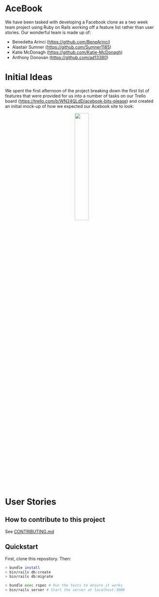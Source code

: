 # AceBook

We have been tasked with developing a Facebook clone as a two week team project using Ruby on Rails working off a feature list rather than user stories. Our wonderful team is made up of:

* Benedetta Arinci (https://github.com/BeneArinci)
* Alastair Sumner (https://github.com/Sumner1185)
* Katie McDonagh (https://github.com/Katie-McDonagh)
* Anthony Donovan (https://github.com/ad13380)

# Initial Ideas

We spent the first afternoon of the project breaking down the first list of features that were provided for us into a number of tasks on our Trello board (https://trello.com/b/WN24QLdD/acebook-bits-please) and created an initial mock-up of how we expected our Acebook site to look:

<p align="center">
<img src=/app/public/img/initialmodel.png width=30%>
</p><br><br>

# User Stories

## How to contribute to this project
See [CONTRIBUTING.md](CONTRIBUTING.md)

## Quickstart

First, clone this repository. Then:

```bash
> bundle install
> bin/rails db:create
> bin/rails db:migrate

> bundle exec rspec # Run the tests to ensure it works
> bin/rails server # Start the server at localhost:3000
```
